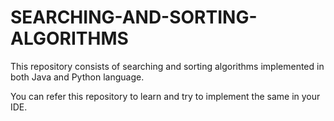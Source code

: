# SEARCHING-AND-SORTING-ALGORITHMS

This repository consists of searching and sorting algorithms implemented in both Java and Python language.

You can refer this repository to learn and try to implement the same in your IDE.
